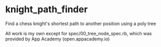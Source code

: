# knight_path_finder
Find a chess knight's shortest path to another position using a poly tree

All work is my own except for spec/00_tree_node_spec.rb, which was provided by App Academy (open.appacademy.io)
